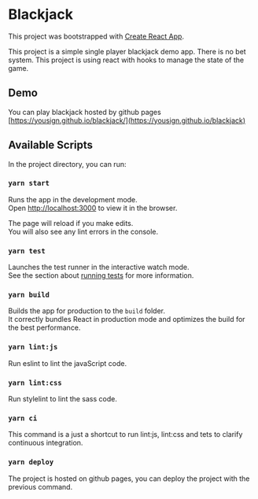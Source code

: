 # Blackjack

This project was bootstrapped with [Create React App](https://github.com/facebook/create-react-app).

This project is a simple single player blackjack demo app. There is no bet system.
This project is using react with hooks to manage the state of the game.

## Demo

You can play blackjack hosted by github pages [https://yousign.github.io/blackjack/](https://yousign.github.io/blackjack)

## Available Scripts

In the project directory, you can run:

### `yarn start`

Runs the app in the development mode.\
Open [http://localhost:3000](http://localhost:3000) to view it in the browser.

The page will reload if you make edits.\
You will also see any lint errors in the console.

### `yarn test`

Launches the test runner in the interactive watch mode.\
See the section about [running tests](https://facebook.github.io/create-react-app/docs/running-tests) for more information.

### `yarn build`

Builds the app for production to the `build` folder.\
It correctly bundles React in production mode and optimizes the build for the best performance.

### `yarn lint:js`

Run eslint to lint the javaScript code.

### `yarn lint:css`

Run stylelint to lint the sass code.

### `yarn ci`

This command is a just a shortcut to run lint:js, lint:css and tets to clarify continuous integration.

### `yarn deploy`

The project is hosted on github pages, you can deploy the project with the previous command.
